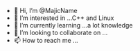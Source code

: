 - 👋 Hi, I’m @MajicName
- 👀 I’m interested in ...C++ and Linux 
- 🌱 I’m currently learning ...a lot knowledge
- 💞️ I’m looking to collaborate on ...
- 📫 How to reach me ...

<!---
MajicName/MajicName is a ✨ special ✨ repository because its `README.md` (this file) appears on your GitHub profile.
You can click the Preview link to take a look at your changes.
--->

